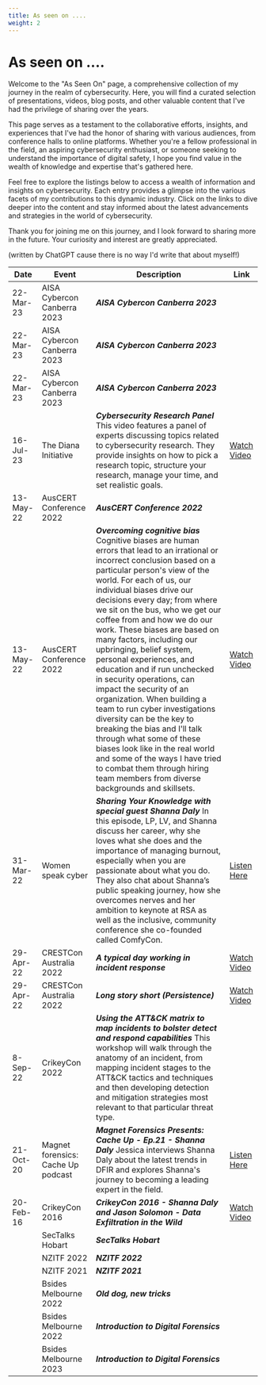 ```yaml
---
title: As seen on ....
weight: 2
---
```


# As seen on ....

Welcome to the "As Seen On" page, a comprehensive collection of my journey in the realm of cybersecurity. Here, you will find a curated selection of presentations, videos, blog posts, and other valuable content that I've had the privilege of sharing over the years.

This page serves as a testament to the collaborative efforts, insights, and experiences that I've had the honor of sharing with various audiences, from conference halls to online platforms. Whether you're a fellow professional in the field, an aspiring cybersecurity enthusiast, or someone seeking to understand the importance of digital safety, I hope you find value in the wealth of knowledge and expertise that's gathered here.

Feel free to explore the listings below to access a wealth of information and insights on cybersecurity. Each entry provides a glimpse into the various facets of my contributions to this dynamic industry. Click on the links to dive deeper into the content and stay informed about the latest advancements and strategies in the world of cybersecurity.

Thank you for joining me on this journey, and I look forward to sharing more in the future. Your curiosity and interest are greatly appreciated.

(written by ChatGPT cause there is no way I'd write that about myself!)

| Date       | Event                             | Description                                   | Link                                                                                                     |
|------------|-----------------------------------|--------------------------------------------|----------------------------------------------------------------------------------------------------------|
| 22-Mar-23 | AISA Cybercon Canberra 2023 | **_AISA Cybercon Canberra 2023_**&#10; | |
| 22-Mar-23 | AISA Cybercon Canberra 2023 | **_AISA Cybercon Canberra 2023_**&#10; | |
| 22-Mar-23 | AISA Cybercon Canberra 2023 | **_AISA Cybercon Canberra 2023_**&#10; | |
| 16-Jul-23 | The Diana Initiative | **_Cybersecurity Research Panel_**&#10; This video features a panel of experts discussing topics related to cybersecurity research. They provide insights on how to pick a research topic, structure your research, manage your time, and set realistic goals. | [Watch Video](https://youtu.be/_SwOxK3T1gg?si=EwoVqQMvHhT2ActD) |
| 13-May-22 | AusCERT Conference 2022 | **_AusCERT Conference 2022_**&#10; | |
| 13-May-22 | AusCERT Conference 2022 | **_Overcoming cognitive bias_**&#10; Cognitive biases are human errors that lead to an irrational or incorrect conclusion based on a particular person's view of the world. For each of us, our individual biases drive our decisions every day; from where we sit on the bus, who we get our coffee from and how we do our work. These biases are based on many factors, including our upbringing, belief system, personal experiences, and education and if run unchecked in security operations, can impact the security of an organization. When building a team to run cyber investigations diversity can be the key to breaking the bias and I'll talk through what some of these biases look like in the real world and some of the ways I have tried to combat them through hiring team members from diverse backgrounds and skillsets. | [Watch Video](https://youtu.be/X7e8weJ2p5I?si=_tJFhxHv94alwKXE) |
| 31-Mar-22 | Women speak cyber | **_Sharing Your Knowledge with special guest Shanna Daly_**&#10; In this episode, LP, LV, and Shanna discuss her career, why she loves what she does and the importance of managing burnout, especially when you are passionate about what you do. They also chat about Shanna’s public speaking journey, how she overcomes nerves and her ambition to keynote at RSA as well as the inclusive, community conference she co-founded called ComfyCon. | [Listen Here](https://omny.fm/shows/women-speak-cyber/sharing-your-knowledge-with-special-guest-shanna-d) |
| 29-Apr-22 | CRESTCon Australia 2022 | **_A typical day working in incident response_**&#10; | [Watch Video](https://youtu.be/wqp1wgLnLAk?si=cEPgNu_auMYEDrT_) |
| 29-Apr-22 | CRESTCon Australia 2022 | **_Long story short (Persistence)_**&#10; | [Watch Video](https://youtu.be/TdjTFNiHjJU?si=Lgb4cUHlDriI9Vuv) |
| 8-Sep-22  | CrikeyCon 2022 | **_Using the ATT&CK matrix to map incidents to bolster detect and respond capabilities_**&#10; This workshop will walk through the anatomy of an incident, from mapping incident stages to the ATT&CK tactics and techniques and then developing detection and mitigation strategies most relevant to that particular threat type. | |
| 21-Oct-20 | Magnet forensics: Cache Up podcast | **_Magnet Forensics Presents: Cache Up - Ep.21 - Shanna Daly_**&#10; Jessica interviews Shanna Daly about the latest trends in DFIR and explores Shanna's journey to becoming a leading expert in the field. | [Listen Here](https://www.youtube.com/live/LsJARwXDDR4?si=gOaZt86dCOwYWvv_) |
| 20-Feb-16 | CrikeyCon 2016 | **_CrikeyCon 2016 - Shanna Daly and Jason Solomon - Data Exfiltration in the Wild_**&#10; | [Watch Video](https://youtu.be/RNP3sDS1WKk?si=SyI_5xcwG6eC3dB6) |
|            | SecTalks Hobart | **_SecTalks Hobart_**&#10; | |
|            | NZITF 2022 | **_NZITF 2022_**&#10; | |
|            | NZITF 2021 | **_NZITF 2021_**&#10; | |
|            | Bsides Melbourne 2022 | **_Old dog, new tricks_**&#10; | |
|            | Bsides Melbourne 2022 | **_Introduction to Digital Forensics_**&#10; | |
|            | Bsides Melbourne 2023 | **_Introduction to Digital Forensics_**&#10; | |


